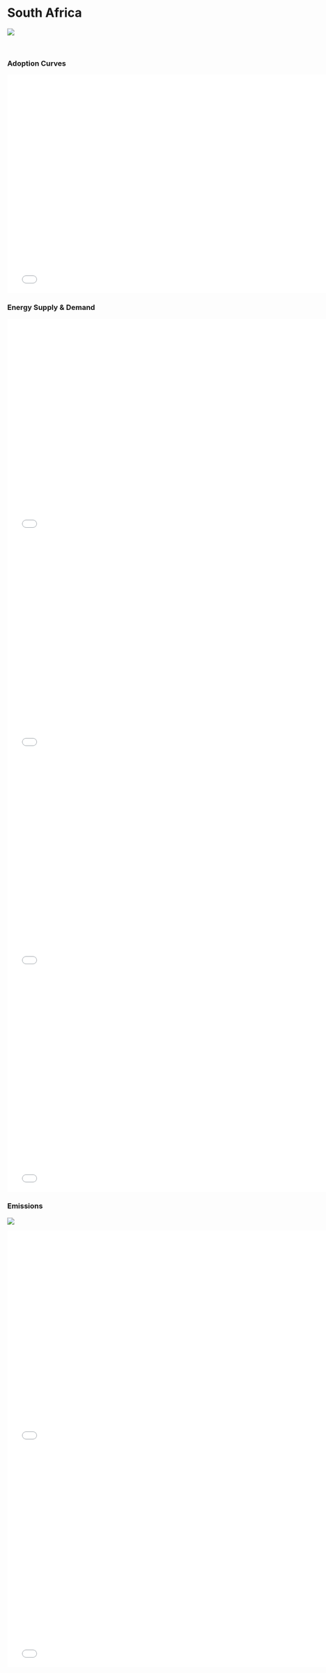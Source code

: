 # South Africa

![](../region%20maps/SAFR.png)

<br/>

### Adoption Curves

<iframe id="igraph" scrolling="no" style="border:none;" seamless="seamless" src= "scurves-SAFR.html" height="500" width="150%"></iframe>

<br/>

### Energy Supply & Demand

<iframe id="igraph" scrolling="no" style="border:none;" seamless="seamless" src= "demand-baseline-SAFR.html" height="500" width="150%"></iframe>

<iframe id="igraph" scrolling="no" style="border:none;" seamless="seamless" src= "demand-pathway-SAFR.html" height="500" width="150%"></iframe>


<iframe id="igraph" scrolling="no" style="border:none;" seamless="seamless" src= "supply-baseline-SAFR.html" height="500" width="150%"></iframe>

<iframe id="igraph" scrolling="no" style="border:none;" seamless="seamless" src= "supply-pathway-SAFR.html" height="500" width="150%"></iframe>
<br/>

### Emissions

![](../podi/data/figs/mitigationwedges-SAFR)

<iframe id="igraph" scrolling="no" style="border:none;" seamless="seamless" src= "em1-SAFR.html" height="500" width="150%"></iframe>

<iframe id="igraph" scrolling="no" style="border:none;" seamless="seamless" src= "em2-SAFR.html" height="500" width="150%"></iframe>